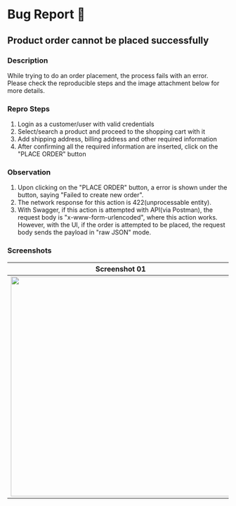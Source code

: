 # Bug Report 🐛

## Product order cannot be placed successfully

### Description
While trying to do an order placement, the process fails with an error. Please check the reproducible steps and the image attachment below for more details.

### Repro Steps
1. Login as a customer/user with valid credentials
2. Select/search a product and proceed to the shopping cart with it
3. Add shipping address, billing address and other required information
4. After confirming all the required information are inserted, click on the "PLACE ORDER" button

### Observation
1. Upon clicking on the "PLACE ORDER" button, a error is shown under the button, saying "Failed to create new order". 
2. The network response for this action is 422(unprocessable entity).
3. With Swagger, if this action is attempted with API(via Postman), the request body is "x-www-form-urlencoded", where this action works. However, with the UI, if the order is attempted to be placed, the request body sends the payload in "raw JSON" mode.

### Screenshots
| Screenshot 01 | Screenshot 02 |
| ---- | ---- |
|  <img src="https://github.com/jsn2142/petshop-ecommerce-buckhill-cypress/assets/37746234/d141b1bb-af39-4b7f-8e77-ca653bc5a3c7" width="500" height="500"> |  <img src="https://github.com/jsn2142/petshop-ecommerce-buckhill-cypress/assets/37746234/97d25a6c-37a8-4de1-9ed8-5b53b404aaec" width="500" height="500"> |
